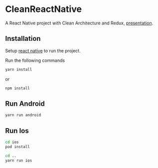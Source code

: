 # CleanReactNative

A React Native project with Clean Architecture and Redux, [presentation](https://prezi.com/view/2xncUY8NeKriirGfcdUs/).

## Installation

Setup [react native](https://reactnative.dev/docs/environment-setup) to run the project.

Run the following commands

```bash
yarn install
```

or

```bash
npm install
```


## Run Android

```bash
yarn run android
```

## Run Ios

```bash
cd ios
pod install
```

```bash
cd ..
yarn run ios
```

